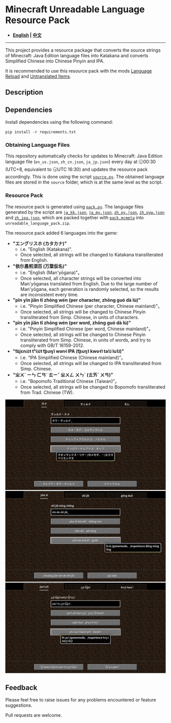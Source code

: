 # Minecraft Unreadable Language Resource Pack

- **[English](/README_en.md) | [中文](/README.md)**

----

This project provides a resource package that converts the source strings of Minecraft: Java Edition language files into Katakana and converts Simplified Chinese into Chinese Pinyin and IPA.

It is recommended to use this resource pack with the mods [Language Reload](https://modrinth.com/mod/language-reload) and [Untranslated Items](https://www.curseforge.com/minecraft/mc-mods/untranslated-items).

## Description

## Dependencies

Install dependencies using the following command:

``` shell
pip install -r requirements.txt
```

### Obtaining Language Files

This repository automatically checks for updates to Minecraft: Java Edition language file (`en_us.json`, `zh_cn.json`, `ja_jp.json`) every day at 🕧00:30 (UTC+8, equivalent to 🕟UTC 16:30) and updates the resource pack accordingly. This is done using the script [`source.py`](/source.py). The obtained language files are stored in the `source` folder, which is at the same level as the script.

### Resource Pack

The resource pack is generated using [`pack.py`](/pack.py). The language files generated by the script are [`ja_kk.json`](/ja_kk.json), [`ja_my.json`](/ja_my.json), [`zh_py.json`](/zh_py.json), [`zh_pyw.json`](/zh_pyw.json) and [`zh_ipa.json`](/zh_ipa.json), which are packed together with [`pack.mcmeta`](/pack.mcmeta) into `unreadable_language_pack.zip`.

The resource pack added 6 languages into the game:

- **"エングリスホ (カタカナ)"**
  - i.e. "English (Katakana)".
  - Once selected, all strings will be changed to Katakana transliterated from English.
- **"依尓愚煎須百 (万葉仮名)"**
  - i.e. "English (Man'yōgana)"。
  - Once selected, all character strings will be converted into Man'yōganas translated from English. Due to the large number of Man'yōgana, each generation is randomly selected, so the results are inconsistent every time.
- **"pīn yīn jiǎn tǐ zhōng wén (per character, zhōng guó dà lù)"**
  - i.e. "Pinyin Simplified Chinese (per character, Chinese mainland)"。
  - Once selected, all strings will be changed to Chinese Pinyin transliterated from Simp. Chinese, in units of characters.
- **"pīn yīn jiǎn tǐ zhōng wén (per word, zhōng guó dà lù)"**
  - i.e. "Pinyin Simplified Chinese (per word, Chinese mainland)"。
  - Once selected, all strings will be changed to Chinese Pinyin transliterated from Simp. Chinese, in units of words, and try to comply with GB/T 16159-2012.
- **"t͡ɕjɛn˨˩˦ tʰi˨˩˦ t͡ʂʊŋ˥ wən˧ IPA (t͡ʂʊŋ˥ kwo˧˥ ta˥˩ lu˥˩)"**
  - i.e. “IPA Simplified Chinese (Chinese mainland)”。
  - Once selected, all strings will be changed to IPA transliterated from Simp. Chinese.
- **“ㄓㄨˋ ㄧㄣ ㄈㄢˊ ㄊㄧˇ ㄓㄨㄥ ㄨㄣˊ (ㄊㄞˊ ㄨㄢ)”**
  - i.e. "Bopomofo Traditional Chinese (Taiwan)”。
  - Once selected, all strings will be changed to Bopomofo transliterated from Trad. Chinese (TW).

![Sample](/sample/sample_ja_kk.png)
![Sample](/sample/sample_zh_py.png)
![Sample](/sample/sample_zh_ipa.png)

## Feedback

Please feel free to raise issues for any problems encountered or feature suggestions.

Pull requests are welcome.
